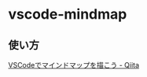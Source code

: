 # vscode-mindmap
## 使い方
[VSCodeでマインドマップを描こう - Qiita](https://qiita.com/u-tanick/items/c178a759ab228eb1d64a)